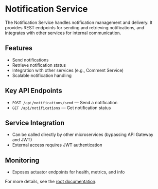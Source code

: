 # Notification Service

The Notification Service handles notification management and delivery. It provides REST endpoints for sending and retrieving notifications, and integrates with other services for internal communication.

## Features

- Send notifications
- Retrieve notification status
- Integration with other services (e.g., Comment Service)
- Scalable notification handling

## Key API Endpoints

- `POST /api/notifications/send` — Send a notification
- `GET /api/notifications` — Get notification status

## Service Integration

- Can be called directly by other microservices (bypassing API Gateway and JWT)
- External access requires JWT authentication

## Monitoring

- Exposes actuator endpoints for health, metrics, and info

For more details, see the [root documentation](./root.md).
